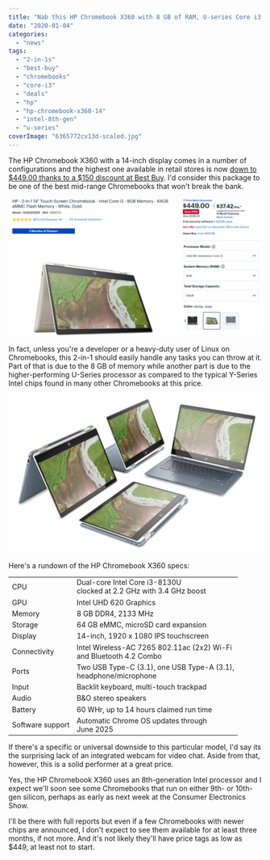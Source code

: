 ```yaml
---
title: "Nab this HP Chromebook X360 with 8 GB of RAM, U-series Core i3 for $150 off"
date: "2020-01-04"
categories: 
  - "news"
tags: 
  - "2-in-1s"
  - "best-buy"
  - "chromebooks"
  - "core-i3"
  - "deals"
  - "hp"
  - "hp-chromebook-x360-14"
  - "intel-8th-gen"
  - "u-series"
coverImage: "6365772cv13d-scaled.jpg"
---
```


The HP Chromebook X360 with a 14-inch display comes in a number of configurations and the highest one available in retail stores is now [down to $449.00 thanks to a $150 discount at Best Buy](https://www.bestbuy.com/site/hp-2-in-1-14-touch-screen-chromebook-intel-core-i3-8gb-memory-64gb-emmc-flash-memory-white-gold/6365772.p?skuId=6365772). I'd consider this package to be one of the best mid-range Chromebooks that won't break the bank.

[![](images/Screenshot-2020-01-04-at-12.23.54-PM-1024x556.png)](https://www.bestbuy.com/site/hp-2-in-1-14-touch-screen-chromebook-intel-core-i3-8gb-memory-64gb-emmc-flash-memory-white-gold/6365772.p?skuId=6365772)

In fact, unless you're a developer or a heavy-duty user of Linux on Chromebooks, this 2-in-1 should easily handle any tasks you can throw at it. Part of that is due to the 8 GB of memory while another part is due to the higher-performing U-Series processor as compared to the typical Y-Series Intel chips found in many other Chromebooks at this price.

![](images/hp-chromebook-x360-1024x636.jpg)

Here's a rundown of the HP Chromebook X360 specs:

<table class=""><tbody><tr><td>CPU</td><td>Dual-core Intel Core i3-8130U<br>clocked at 2.2 GHz with 3.4 GHz boost</td></tr><tr><td>GPU</td><td>Intel UHD 620 Graphics</td></tr><tr><td>Memory</td><td>8 GB DDR4, 2133 MHz</td></tr><tr><td>Storage</td><td>64 GB eMMC, microSD card expansion</td></tr><tr><td>Display</td><td>14-inch, 1920 x 1080 IPS touchscreen</td></tr><tr><td>Connectivity</td><td>Intel Wireless-AC 7265 802.11ac (2x2) Wi-Fi<br>and Bluetooth 4.2 Combo</td></tr><tr><td>Ports</td><td>Two USB Type-C (3.1), one USB Type-A (3.1),<br>headphone/microphone</td></tr><tr><td>Input</td><td>Backlit keyboard, multi-touch trackpad</td></tr><tr><td>Audio</td><td>B&amp;O stereo speakers</td></tr><tr><td>Battery</td><td>60 WHr, up to 14 hours claimed run time</td></tr><tr><td>Software support</td><td>Automatic Chrome OS updates through<br>June 2025</td></tr></tbody></table>

If there's a specific or universal downside to this particular model, I'd say its the surprising lack of an integrated webcam for video chat. Aside from that, however, this is a solid performer at a great price.

Yes, the HP Chromebook X360 uses an 8th-generation Intel processor and I expect we'll soon see some Chromebooks that run on either 9th- or 10th-gen silicon, perhaps as early as next week at the Consumer Electronics Show.

I'll be there with full reports but even if a few Chromebooks with newer chips are announced, I don't expect to see them available for at least three months, if not more. And it's not likely they'll have price tags as low as $449, at least not to start.
